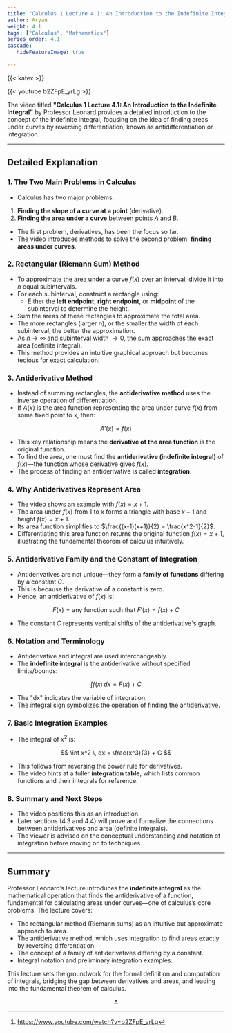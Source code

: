```yaml
---
title: "Calculus 1 Lecture 4.1: An Introduction to the Indefinite Integral"
author: Aryan
weight: 4.1
tags: ["Calculus", "Mathematics"]
series_order: 4.1
cascade:
   hideFeatureImage: true

---
```


{{< katex >}}

{{< youtube b2ZFpE_yrLg >}}




The video titled **"Calculus 1 Lecture 4.1: An Introduction to the Indefinite Integral"** by Professor Leonard provides a detailed introduction to the concept of the indefinite integral, focusing on the idea of finding areas under curves by reversing differentiation, known as antidifferentiation or integration.

***

## Detailed Explanation

### 1. **The Two Main Problems in Calculus**

- Calculus has two major problems:

1. **Finding the slope of a curve at a point** (derivative).
2. **Finding the area under a curve** between points $A$ and $B$.
- The first problem, derivatives, has been the focus so far.
- The video introduces methods to solve the second problem: **finding areas under curves**.


### 2. **Rectangular (Riemann Sum) Method**

- To approximate the area under a curve $f(x)$ over an interval, divide it into $n$ equal subintervals.
- For each subinterval, construct a rectangle using:
    - Either the **left endpoint**, **right endpoint**, or **midpoint** of the subinterval to determine the height.
- Sum the areas of these rectangles to approximate the total area.
- The more rectangles (larger $n$), or the smaller the width of each subinterval, the better the approximation.
- As $n \to \infty$ and subinterval width $\to 0$, the sum approaches the exact area (definite integral).
- This method provides an intuitive graphical approach but becomes tedious for exact calculation.


### 3. **Antiderivative Method**

- Instead of summing rectangles, the **antiderivative method** uses the inverse operation of differentiation.
- If $A(x)$ is the area function representing the area under curve $f(x)$ from some fixed point to $x$, then:

$$
A'(x) = f(x)
$$
- This key relationship means the **derivative of the area function** is the original function.
- To find the area, one must find the **antiderivative (indefinite integral)** of $f(x)$—the function whose derivative gives $f(x)$.
- The process of finding an antiderivative is called **integration**.


### 4. **Why Antiderivatives Represent Area**

- The video shows an example with $f(x) = x+1$.
- The area under $f(x)$ from 1 to $x$ forms a triangle with base $x-1$ and height $f(x)=x+1$.
- Its area function simplifies to $\frac{(x-1)(x+1)}{2} = \frac{x^2-1}{2}$.
- Differentiating this area function returns the original function $f(x) = x+1$, illustrating the fundamental theorem of calculus intuitively.


### 5. **Antiderivative Family and the Constant of Integration**

- Antiderivatives are not unique—they form a **family of functions** differing by a constant $C$.
- This is because the derivative of a constant is zero.
- Hence, an antiderivative of $f(x)$ is:

$$
F(x) = \text{any function such that } F'(x) = f(x) + C
$$
- The constant $C$ represents vertical shifts of the antiderivative's graph.


### 6. **Notation and Terminology**

- Antiderivative and integral are used interchangeably.
- The **indefinite integral** is the antiderivative without specified limits/bounds:

$$
\int f(x) \, dx = F(x) + C
$$
- The "dx" indicates the variable of integration.
- The integral sign symbolizes the operation of finding the antiderivative.


### 7. **Basic Integration Examples**

- The integral of $x^2$ is:

$$
\int x^2 \, dx = \frac{x^3}{3} + C
$$
- This follows from reversing the power rule for derivatives.
- The video hints at a fuller **integration table**, which lists common functions and their integrals for reference.


### 8. **Summary and Next Steps**

- The video positions this as an introduction.
- Later sections (4.3 and 4.4) will prove and formalize the connections between antiderivatives and area (definite integrals).
- The viewer is advised on the conceptual understanding and notation of integration before moving on to techniques.

***

## Summary

Professor Leonard’s lecture introduces the **indefinite integral** as the mathematical operation that finds the antiderivative of a function, fundamental for calculating areas under curves—one of calculus’s core problems. The lecture covers:

- The rectangular method (Riemann sums) as an intuitive but approximate approach to area.
- The antiderivative method, which uses integration to find areas exactly by reversing differentiation.
- The concept of a family of antiderivatives differing by a constant.
- Integral notation and preliminary integration examples.

This lecture sets the groundwork for the formal definition and computation of integrals, bridging the gap between derivatives and areas, and leading into the fundamental theorem of calculus.
<span style="display:none">[^1]</span>

<div style="text-align: center">⁂</div>

[^1]: https://www.youtube.com/watch?v=b2ZFpE_yrLg

